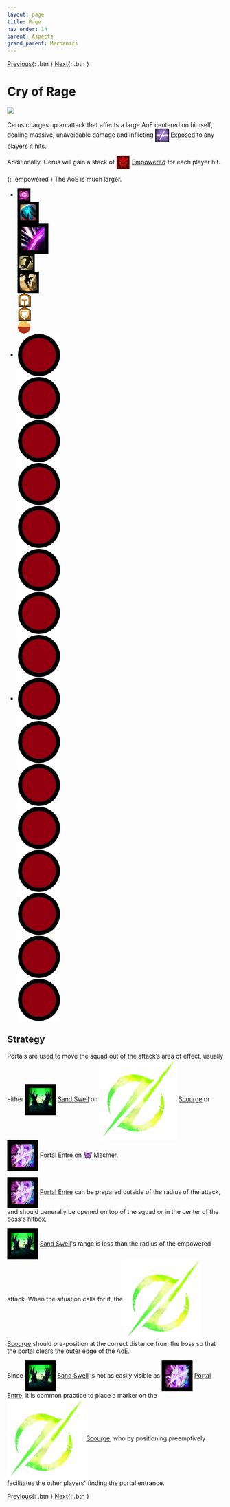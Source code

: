 ```yaml
---
layout: page
title: Rage
nav_order: 14
parent: Aspects
grand_parent: Mechanics
---
```


[Previous](regret.html){: .btn } [Next](../other-attacks.html){: .btn }

# Cry of Rage

<img class="attack_gif" src="../../images/mechanics/rage.gif">

Cerus charges up an attack that affects a large AoE centered on himself, dealing massive, unavoidable damage and inflicting <img class="inline" src="../../images/icons/exposed.png" valign="middle"> [Exposed](https://wiki.guildwars2.com/wiki/Exposed) to any players it hits.

Additionally, Cerus will gain a stack of <img class="inline" src="../../images/icons/empowered.webp" valign="middle"> [Empowered] for each player hit.

{: .empowered }
The AoE is much larger.

<div>
  <ul class="mechtable">
    <li class="table-header">
      <div class="col">
        <img class="table-img" src="../../images/icons/distort.png" valign="middle">
      </div>
      <div class="col">
        <img class="table-img"  src="../../images/icons/nodmg.png" valign="middle">
      </div>
      <div class="col">
        <img class="table-img"  src="../../images/icons/reflect.png" valign="middle">
      </div>
      <div class="col">
        <img class="table-img"  src="../../images/icons/dodge.png" valign="middle">
      </div>
      <div class="col">
        <img class="table-img"  src="../../images/icons/jump.webp" valign="middle">
      </div>
      <div class="col">
        <img class="table-img"  src="../../images/icons/prot.png" valign="middle">
      </div>
      <div class="col">
        <img class="table-img"  src="../../images/icons/block.png" valign="middle">
      </div>
      <div class="col">
        <img class="table-img"  src="../../images/icons/barrier.webp" valign="middle">
      </div>
    </li>
    <li class="table-row">
      <div class="col">
        <img class="table-img"  src="../../images/icons/notok.webp" valign="middle">
      </div>
      <div class="col">
        <img class="table-img"  src="../../images/icons/notok.webp" valign="middle">
      </div>
      <div class="col">
        <img class="table-img"  src="../../images/icons/notok.webp" valign="middle">
      </div>
      <div class="col">
        <img class="table-img"  src="../../images/icons/notok.webp" valign="middle">
      </div>
      <div class="col">
        <img class="table-img"  src="../../images/icons/notok.webp" valign="middle">
      </div>
      <div class="col">
        <img class="table-img"  src="../../images/icons/notok.webp" valign="middle">
      </div>
      <div class="col">
        <img class="table-img"  src="../../images/icons/notok.webp" valign="middle">
      </div>
      <div class="col">
        <img class="table-img"  src="../../images/icons/notok.webp" valign="middle">
      </div>
    </li>
    <li class="emp-row">
      <div class="col">
        <img class="table-img"  src="../../images/icons/notok.webp" valign="middle">
      </div>
      <div class="col">
        <img class="table-img"  src="../../images/icons/notok.webp" valign="middle">
      </div>
      <div class="col">
        <img class="table-img"  src="../../images/icons/notok.webp" valign="middle">
      </div>
      <div class="col">
        <img class="table-img"  src="../../images/icons/notok.webp" valign="middle">
      </div>
      <div class="col">
        <img class="table-img"  src="../../images/icons/notok.webp" valign="middle">
      </div>
      <div class="col">
        <img class="table-img"  src="../../images/icons/notok.webp" valign="middle">
      </div>
      <div class="col">
        <img class="table-img"  src="../../images/icons/notok.webp" valign="middle">
      </div>
      <div class="col">
        <img class="table-img"  src="../../images/icons/notok.webp" valign="middle">
      </div>
    </li>
  </ul>
</div>

## Strategy

Portals are used to move the squad out of the attack’s area of effect, usually either <img class="inline" src="../../images/icons/sand-swell.png" valign="middle"> [Sand Swell](https://wiki.guildwars2.com/wiki/Sand_Swell) on <img class="inline" src="../../images/icons/scourge.png" valign="middle"> [Scourge](https://wiki.guildwars2.com/wiki/Scourge) or <img class="inline" src="../../images/icons/portal.png" valign="middle"> [Portal Entre](https://wiki.guildwars2.com/wiki/Portal_Entre) on <img class="inline" src="../../images/icons/mesmer.png" valign="middle"> [Mesmer](https://wiki.guildwars2.com/wiki/Mesmer).

<img class="inline" src="../../images/icons/portal.png" valign="middle"> [Portal Entre](https://wiki.guildwars2.com/wiki/Portal_Entre) can be prepared outside of the radius of the attack, and should generally be opened on top of the squad or in the center of the boss's hitbox.

<img class="inline" src="../../images/icons/sand-swell.png" valign="middle"> [Sand Swell](https://wiki.guildwars2.com/wiki/Sand_Swell)'s range is less than the radius of the empowered attack. When the situation calls for it, the <img class="inline" src="../../images/icons/scourge.png" valign="middle"> [Scourge](https://wiki.guildwars2.com/wiki/Scourge) should pre-position at the correct distance from the boss so that the portal clears the outer edge of the AoE.

Since <img class="inline" src="../../images/icons/sand-swell.png" valign="middle"> [Sand Swell](https://wiki.guildwars2.com/wiki/Sand_Swell) is not as easily visible as <img class="inline" src="../../images/icons/portal.png" valign="middle"> [Portal Entre](https://wiki.guildwars2.com/wiki/Portal_Entre), it is common practice to place a marker on the <img class="inline" src="../../images/icons/scourge.png" valign="middle"> [Scourge](https://wiki.guildwars2.com/wiki/Scourge), who by positioning preemptively facilitates the other players' finding the portal entrance.


[Previous](regret.html){: .btn } [Next](../other-attacks.html){: .btn }

[Empowered]: https://wiki.guildwars2.com/wiki/Empowered_(Cerus)